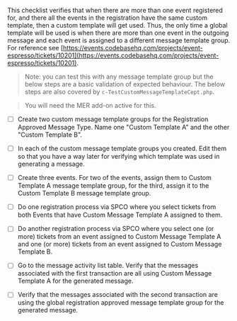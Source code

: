 This checklist verifies that when there are more than one event registered for, and there all the events in the registration have the same custom template, then a custom template will get used.  Thus, the only time a global template will be used is when there are more than one event in the outgoing message and each event is assigned to a different message template group.  For reference see [https://events.codebasehq.com/projects/event-espresso/tickets/10201](https://events.codebasehq.com/projects/event-espresso/tickets/10201).

> Note: you can test this with any message template group but the below steps are a basic validation of expected behaviour.  The below steps are also covered by `c-TestCustomMessageTemplateCept.php`.

> You will need the MER add-on active for this.

* [ ] Create two custom message template groups for the Registration Approved Message Type.  Name one "Custom Template A" and the other "Custom Template B".
* [ ] In each of the custom message template groups you created.  Edit them so that you have a way later for verifying which template was used in generating a message.
* [ ] Create three events.  For two of the events, assign them to Custom Template A message template group, for the third, assign it to the Custom Template B message template group.
* [ ] Do one registration process via SPCO where you select tickets from both Events that have Custom Message Template A assigned to them.
* [ ] Do another registration process via SPCO where you select one (or more) tickets from an event assigned to Custom Message Template A and one (or more) tickets from an event assigned to Custom Message Template B.
* [ ] Go to the message activity list table.  Verify that the messages associated with the first transaction are all using Custom Message Template A for the generated message.
* [ ] Verify that the messages associated with the second transaction are using the global registration approved message template group for the generated message.


